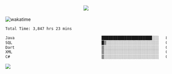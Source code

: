 <h1 align="center">
  <img src="https://readme-typing-svg.herokuapp.com/?font=Righteous&size=35&center=true&vCenter=true&width=500&height=70&duration=4000&lines=Hi!+%F0%9F%91%8B+I%27m+Ali%20Osman!;" />
</h1>


![wakatime](https://wakatime.com/share/@aliosmanoktar/3a8ffe71-6da4-4964-913b-2f09afbe53bf.svg?cache=none)
<!--START_SECTION:waka-->

```txt
Total Time: 3,847 hrs 23 mins

Java                                      ██████████████████████░░░   87.66 %
SQL                                       █▒░░░░░░░░░░░░░░░░░░░░░░░   04.76 %
Dart                                      ▒░░░░░░░░░░░░░░░░░░░░░░░░   01.81 %
XML                                       ▒░░░░░░░░░░░░░░░░░░░░░░░░   01.40 %
C#                                        ▒░░░░░░░░░░░░░░░░░░░░░░░░   00.88 %
```

<!--END_SECTION:waka-->

<img src="https://profile-counter.glitch.me/aliosmanoktar/count.svg" />

